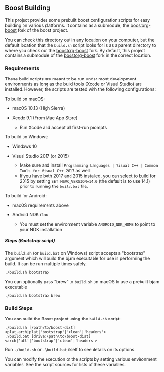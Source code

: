## Boost Building ##

This project provides some prebuilt boost configuration scripts for easy building on various platforms.  It contains as a submodule, the [boostorg-boost][boostorg-boost] fork of the boost project.  

You can check this directory out in any location on your computer, but the default location that the `build.sh` script looks for is as a parent directory to where you check out the [boostorg-boost][boostorg-boost] fork.  By default, this project contains a submodule of the [boostorg-boost][boostorg-boost] fork in the correct location.

[boostorg-boost]: https://github.com/toonetown/boostorg-boost

### Requirements ###

These build scripts are meant to be run under most development environments as long as the build tools (Xcode or Visual Studio) are installed.  However, the scripts are tested with the following configurations:

To build on macOS:

 * macOS 10.13 (High Sierra)
 
 * Xcode 9.1 (From Mac App Store)
     * Run Xcode and accept all first-run prompts

To build on Windows:

 * Windows 10
 
 * Visual Studio 2017 (or 2015)
     * Make sure and install `Programming Languages | Visual C++ | Common Tools for Visual C++ 2017` as well
     * If you have both 2017 and 2015 installed, you can select to build for 2015 by setting `SET MSVC_VERSION=14.0` (the default is to use 14.1) prior to running the `build.bat` file.

To build for Android:

 * macOS requirements above
 
 * Android NDK r15c
     * You must set the environment variable `ANDROID_NDK_HOME` to point to your NDK installation


##### Steps (Bootstrap script) #####

The `build.sh` (or `build.bat` on Windows) script accepts a "bootstrap" argument which will build the bjam executable for use in performing the build.  It can be run multiple times safely.

    ./build.sh bootstrap

You can optionally pass "brew" to `build.sh` on macOS to use a prebuilt bjam executable

    ./build.sh bootstrap brew


### Build Steps ###

You can build the Boost project using the `build.sh` script:

    ./build.sh [/path/to/boost-dist] <plat.arch|plat|'bootstrap'|'clean'|'headers'>
    .\build.bat [drive:\path\to\boost-dist] <arch|'all'|'bootstrap'|'clean'|'headers'>

Run `./build.sh` or `.\build.bat` itself to see details on its options.

You can modify the execution of the scripts by setting various environment variables.  See the script sources for lists of these variables.
